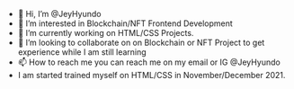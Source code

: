 - 👋 Hi, I’m @JeyHyundo
- 👀 I’m interested in Blockchain/NFT Frontend Development
- 🌱 I’m currently working on HTML/CSS Projects.
- 💞️ I’m looking to collaborate on on Blockchain or NFT Project to get experience while I am still learning
- 📫 How to reach me you can reach me on my email or IG @JeyHyundo
- I am started trained myself on HTML/CSS in November/December 2021.
